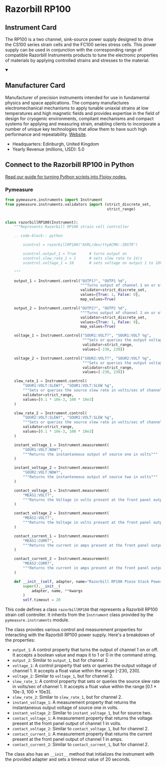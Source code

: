 
# Razorbill RP100

## Instrument Card

The RP100 is a two channel, sink-source power supply
designed to drive the CS100 series strain cells and the FC100
series stress cells. This power supply can be used in conjunction
with the corresponding range of compatible Razorbill Instruments
products to tune the electronic properties of materials by applying
controlled strains and stresses to the material.

<details open>
<summary><h2>Manufacturer Card</h2></summary>
Manufacturer of precision instruments intended for use in fundamental physics and space applications. The company manufactures electromechanical mechanisms to apply tunable uniaxial strains at low temperatures and high magnetic fields and provides expertise in the field of design for cryogenic environments, compliant mechanisms and compact systems for applying and measuring strain, enabling clients to incorporate a number of unique key technologies that allow them to have such high performance and repeatability. <a href=https://razorbillinstruments.com/>Website</a>.

<ul>
  <li>Headquarters: Edinburgh, United Kingdom</li>
  <li>Yearly Revenue (millions, USD): 5.0</li>
</ul>
</details>

## Connect to the Razorbill RP100 in Python

[Read our guide for turning Python scripts into Flojoy nodes.](https://docs.flojoy.ai/custom-nodes/creating-custom-node/)


### Pymeasure

```python
from pymeasure.instruments import Instrument
from pymeasure.instruments.validators import (strict_discrete_set,
                                              strict_range)


class razorbillRP100(Instrument):
    """Represents Razorbill RP100 strain cell controller

    .. code-block:: python

        scontrol = razorbillRP100("ASRL/dev/ttyACM0::INSTR")

        scontrol.output_1 = True      # turns output on
        scontrol.slew_rate_1 = 1      # sets slew rate to 1V/s
        scontrol.voltage_1 = 10       # sets voltage on output 1 to 10V

    """

    output_1 = Instrument.control("OUTP1?", "OUTP1 %d",
                                  """Turns output of channel 1 on or off""",
                                  validator=strict_discrete_set,
                                  values={True: 1, False: 0},
                                  map_values=True)

    output_2 = Instrument.control("OUTP2?", "OUTP2 %d",
                                  """Turns output of channel 2 on or off""",
                                  validator=strict_discrete_set,
                                  values={True: 1, False: 0},
                                  map_values=True)

    voltage_1 = Instrument.control("SOUR1:VOLT?", "SOUR1:VOLT %g",
                                   """Sets or queries the output voltage of channel 1""",
                                   validator=strict_range,
                                   values=[-230, 230])

    voltage_2 = Instrument.control("SOUR2:VOLT?", "SOUR2:VOLT %g",
                                   """Sets or queries the output voltage of channel 2""",
                                   validator=strict_range,
                                   values=[-230, 230])

    slew_rate_1 = Instrument.control(
        "SOUR1:VOLT:SLEW?", "SOUR1:VOLT:SLEW %g",
        """Sets or queries the source slew rate in volts/sec of channel 1""",
        validator=strict_range,
        values=[0.1 * 10e-3, 100 * 10e3]
    )

    slew_rate_2 = Instrument.control(
        "SOUR2:VOLT:SLEW?", "SOUR2:VOLT:SLEW %g",
        """Sets or queries the source slew rate in volts/sec of channel 2""",
        validator=strict_range,
        values=[0.1 * 10e-3, 100 * 10e3]
    )

    instant_voltage_1 = Instrument.measurement(
        "SOUR1:VOLT:NOW?",
        """Returns the instantaneous output of source one in volts"""
    )

    instant_voltage_2 = Instrument.measurement(
        "SOUR2:VOLT:NOW?",
        """Returns the instanteneous output of source two in volts"""
    )

    contact_voltage_1 = Instrument.measurement(
        "MEAS1:VOLT?",
        """Returns the Voltage in volts present at the front panel output of channel 1"""
    )

    contact_voltage_2 = Instrument.measurement(
        "MEAS2:VOLT?",
        """Returns the Voltage in volts present at the front panel output of channel 2"""
    )

    contact_current_1 = Instrument.measurement(
        "MEAS1:CURR?",
        """Returns the current in amps present at the front panel output of channel 1"""
    )

    contact_current_2 = Instrument.measurement(
        "MEAS2:CURR?",
        """Returns the current in amps present at the front panel output of channel 2"""
    )

    def __init__(self, adapter, name="Razorbill RP100 Piezo Stack Powersupply", **kwargs):
        super().__init__(
            adapter, name, **kwargs
        )
        self.timeout = 20
```

This code defines a class `razorbillRP100` that represents a Razorbill RP100 strain cell controller. It inherits from the `Instrument` class provided by the `pymeasure.instruments` module.

The class provides various control and measurement properties for interacting with the Razorbill RP100 power supply. Here's a breakdown of the properties:

- `output_1`: A control property that turns the output of channel 1 on or off. It accepts a boolean value and maps it to 1 or 0 in the command string.
- `output_2`: Similar to `output_1`, but for channel 2.
- `voltage_1`: A control property that sets or queries the output voltage of channel 1. It accepts a float value within the range [-230, 230].
- `voltage_2`: Similar to `voltage_1`, but for channel 2.
- `slew_rate_1`: A control property that sets or queries the source slew rate in volts/sec of channel 1. It accepts a float value within the range [0.1 * 10e-3, 100 * 10e3].
- `slew_rate_2`: Similar to `slew_rate_1`, but for channel 2.
- `instant_voltage_1`: A measurement property that returns the instantaneous output voltage of source one in volts.
- `instant_voltage_2`: Similar to `instant_voltage_1`, but for source two.
- `contact_voltage_1`: A measurement property that returns the voltage present at the front panel output of channel 1 in volts.
- `contact_voltage_2`: Similar to `contact_voltage_1`, but for channel 2.
- `contact_current_1`: A measurement property that returns the current present at the front panel output of channel 1 in amps.
- `contact_current_2`: Similar to `contact_current_1`, but for channel 2.

The class also has an `__init__` method that initializes the instrument with the provided adapter and sets a timeout value of 20 seconds.


